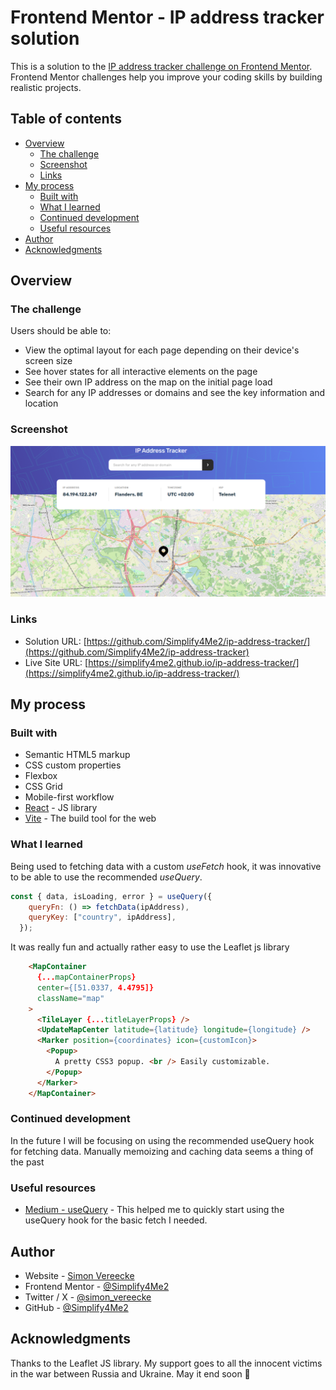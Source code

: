 # Frontend Mentor - IP address tracker solution

This is a solution to the [IP address tracker challenge on Frontend Mentor](https://www.frontendmentor.io/challenges/ip-address-tracker-I8-0yYAH0). Frontend Mentor challenges help you improve your coding skills by building realistic projects. 

## Table of contents

- [Overview](#overview)
  - [The challenge](#the-challenge)
  - [Screenshot](#screenshot)
  - [Links](#links)
- [My process](#my-process)
  - [Built with](#built-with)
  - [What I learned](#what-i-learned)
  - [Continued development](#continued-development)
  - [Useful resources](#useful-resources)
- [Author](#author)
- [Acknowledgments](#acknowledgments)

## Overview

### The challenge

Users should be able to:

- View the optimal layout for each page depending on their device's screen size
- See hover states for all interactive elements on the page
- See their own IP address on the map on the initial page load
- Search for any IP addresses or domains and see the key information and location

### Screenshot

![alt text](screenshot.png)

### Links

- Solution URL: [https://github.com/Simplify4Me2/ip-address-tracker/](https://github.com/Simplify4Me2/ip-address-tracker)
- Live Site URL: [https://simplify4me2.github.io/ip-address-tracker/](https://simplify4me2.github.io/ip-address-tracker/)

## My process

### Built with

- Semantic HTML5 markup
- CSS custom properties
- Flexbox
- CSS Grid
- Mobile-first workflow
- [React](https://reactjs.org/) - JS library
- [Vite](https://vite.dev/) - The build tool for the web

### What I learned

Being used to fetching data with a custom _useFetch_ hook, it was innovative to be able to use the recommended _useQuery_.

```js
const { data, isLoading, error } = useQuery({
    queryFn: () => fetchData(ipAddress),
    queryKey: ["country", ipAddress],
  });
```
It was really fun and actually rather easy to use the Leaflet js library
```html
    <MapContainer
      {...mapContainerProps}
      center={[51.0337, 4.4795]}
      className="map"
    >
      <TileLayer {...titleLayerProps} />
      <UpdateMapCenter latitude={latitude} longitude={longitude} />
      <Marker position={coordinates} icon={customIcon}>
        <Popup>
          A pretty CSS3 popup. <br /> Easily customizable.
        </Popup>
      </Marker>
    </MapContainer>
```

### Continued development

In the future I will be focusing on using the recommended useQuery hook for fetching data. Manually memoizing and caching data seems a thing of the past 

### Useful resources

- [Medium - useQuery](https://medium.com/@bhairabpatra.iitd/usequery-hook-in-react-b06ef604ea46) - This helped me to quickly start using the useQuery hook for the basic fetch I needed.

## Author

- Website - [Simon Vereecke](https://simplify4me2.github.io/)
- Frontend Mentor - [@Simplify4Me2](https://www.frontendmentor.io/profile/Simplify4Me2)
- Twitter / X - [@simon_vereecke](https://x.com/simon_vereecke)
- GitHub - [@Simplify4Me2](https://github.com/Simplify4Me2)

## Acknowledgments

Thanks to the Leaflet JS library. My support goes to all the innocent victims in the war between Russia and Ukraine. May it end soon 🙏
